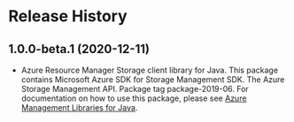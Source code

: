# Release History

## 1.0.0-beta.1 (2020-12-11)

- Azure Resource Manager Storage client library for Java. This package contains Microsoft Azure SDK for Storage Management SDK. The Azure Storage Management API. Package tag package-2019-06. For documentation on how to use this package, please see [Azure Management Libraries for Java](https://aka.ms/azsdk/java/mgmt).